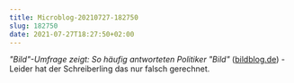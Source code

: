```yaml
---
title: Microblog-20210727-182750
slug: 182750
date: 2021-07-27T18:27:50+02:00
---
```


_"Bild"-Umfrage zeigt: So häufig antworteten Politiker "Bild"_ ([bildblog.de](https://bildblog.de/130012/bild-umfrage-zeigt-so-haeufig-antworteten-politiker-bild/)) -
Leider hat der Schreiberling das nur falsch gerechnet. 